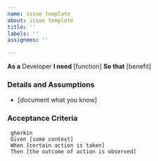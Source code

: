 ```yaml
---
name: issue template
about: issue template
title: ''
labels: ''
assignees: ''

---
```

**As a** Developer
**I need** [function]
**So that** [benefit]

### Details and Assumptions
   * [document what you know]
### Acceptance Criteria
     gherkin
     Given [some context]
     When [certain action is taken]
     Then [the outcome of action is observed]
